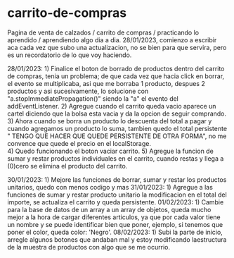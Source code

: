 # carrito-de-compras
Pagina de venta de calzados / carrito de compras / practicando lo aprendido / aprendiendo algo dia a dia.
28/01/2023, comienzo a escribir aca cada vez que subo una actualizacion, no se bien para que servira, pero es un recordatorio de lo que voy haciendo.

28/01/2023: 1) Finalice el boton de borrado de productos dentro del carrito de compras, tenia un problema; de que cada vez que hacia click en borrar,
               el evento se multiplicaba, asi que me borraba 1 producto, despues 2 productos y asi sucesivamente, lo solucione con  "a.stopImmediatePropagation()"
               siendo la "a" el evento del addEventListener.
            2) Agregue cuando el carrito queda vacio aparece un cartel diciendo que la bolsa esta vacia y da la opcion de seguir comprando.
            3) Ahora cuando se borra un producto lo descuenta del total a pagar y cuando agregamos un producto lo suma, tambien quedo el total persistente " TENGO QUE
               HACER QUE QUEDE PERSISTENTE DE OTRA FORMA", no me convence que quede el precio en el localStorage.         
            4) Quedo funcionando el boton vaciar carrito.
            5) Agregue la funcion de sumar y restar productos individuales en el carrito, cuando restas y llega a (0)cero se elimina el producto del carrito.
            
30/01/2023: 1) Mejore las funciones de borrar, sumar y restar los productos unitarios, quedo con menos codigo y mas 
31/01/2023: 1) Agregue a las funciones de sumar y restar producto unitario la modificacion en el total del importe, se actualiza el carrito y queda persistente.
01/02/2023: 1) Cambie para la base de datos de un array a un array de objetos, queda mucho mejor a la hora de cargar diferentes articulos, ya que por cada valor tiene un                nombre y se puede identificar bien que poner,  ejemplo, si tenemos que poner el color, queda color: 'Negro'.
08/02/2023: 1) Subi la parte de inicio, arregle algunos botones que andaban mal y estoy modificando laestructura de la muestra de productos con algo que se me ocurrio.
